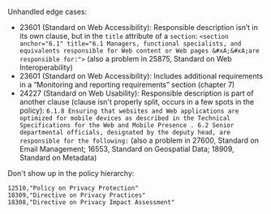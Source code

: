 Unhandled edge cases:

- 23601 (Standard on Web Accessibility): Responsible description isn’t in its own clause, but in the `title` attribute of a `section`: `<section anchor="6.1" title="6.1 Managers, functional specialists, and equivalents responsible for Web content or Web pages &#xA;&#xA;are responsible for:">` (also a problem in 25875, Standard on Web Interoperability)
- 23601 (Standard on Web Accessibility): Includes additional requirements in a “Monitoring and reporting requirements” section (chapter 7)
- 24227 (Standard on Web Usability): Responsible description is part of another clause (clause isn't properly split, occurs in a few spots in the policy): `6.1.8 Ensuring that websites and Web applications are optimized for mobile devices as described in the Technical Specifications for the Web and Mobile Presence . 6.2 Senior departmental officials, designated by the deputy head, are responsible for the following:` (also a problem in 27600, Standard on Email Management; 16553, Standard on Geospatial Data; 18909, Standard on Metadata)

Don't show up in the policy hierarchy:

```
12510,"Policy on Privacy Protection"
18309,"Directive on Privacy Practices"
18308,"Directive on Privacy Impact Assessment"
```